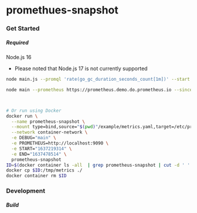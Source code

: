 # promethues-snapshot

### Get Started

##### Required
Node.js 16

* Please noted that Node.js 17 is not currently supported

```bash
node main.js --promql 'rate(go_gc_duration_seconds_count[1m])' --start 1637380409 --end 1637381708

node main --prometheus https://prometheus.demo.do.prometheus.io --since 7d --output ./example



# Or run using Docker
docker run \
  --name prometheus-snapshot \
  --mount type=bind,source="$(pwd)"/example/metrics.yaml,target=/etc/prometheus-snaphost/metrics.yaml,readonly \
  --network container-network \
  -e DEBUG="main" \
  -e PROMETHEUS=http://localhost:9090 \
  -e START="1637219314" \
  -e END="1637478514" \
  prometheus-snapshot
ID=$(docker container ls -all  | grep prometheus-snapshot | cut -d ' ' -f 1)
docker cp $ID:/tmp/metrics ./
docker container rm $ID
```

### Development

##### Build

```

```